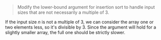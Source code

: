 > Modify the lower-bound argument for insertion sort to handle input sizes that
> are not necessarily a multiple of 3.

If the input size $n$ is not a multiple of 3, we can consider the array one or
two elements less, so it's divisible by 3. Since the argument will hold for a
slightly smaller array, the full one should be strictly slower.
